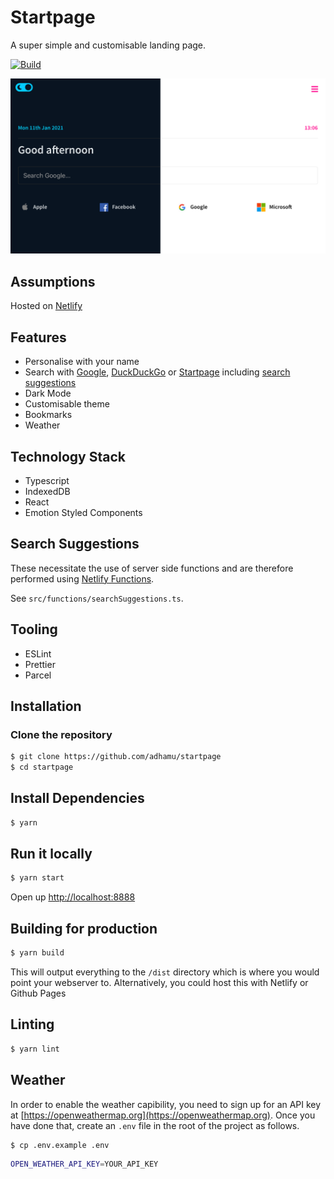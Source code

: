 # Startpage

A super simple and customisable landing page.

[![Build](https://github.com/adhamu/startpage/workflows/CI/badge.svg)](https://github.com/adhamu/startpage/actions)

![startpage](screens/home.png)

## Assumptions

Hosted on [Netlify](https://netlify.com)

## Features

- Personalise with your name
- Search with [Google](https://www.google.co.uk), [DuckDuckGo](https://duckduckgo.com) or [Startpage](https://www.startpage.com) including [search suggestions](#search-suggestions)
- Dark Mode
- Customisable theme
- Bookmarks
- Weather

## Technology Stack

- Typescript
- IndexedDB
- React
- Emotion Styled Components

## Search Suggestions

These necessitate the use of server side functions and are therefore performed using [Netlify Functions](https://www.netlify.com/products/functions/).

See `src/functions/searchSuggestions.ts`.

## Tooling

- ESLint
- Prettier
- Parcel

## Installation

### Clone the repository

```sh
$ git clone https://github.com/adhamu/startpage
$ cd startpage
```

## Install Dependencies

```sh
$ yarn
```

## Run it locally

```sh
$ yarn start
```

Open up [http://localhost:8888](http://localhost:8888)

## Building for production

```sh
$ yarn build
```

This will output everything to the `/dist` directory which is where you would point your webserver to. Alternatively, you could host this with Netlify or Github Pages

## Linting

```sh
$ yarn lint
```

## Weather

In order to enable the weather capibility, you need to sign up for an API key at [https://openweathermap.org](https://openweathermap.org). Once you have done that, create an `.env` file in the root of the project as follows.

```sh
$ cp .env.example .env
```

```sh
OPEN_WEATHER_API_KEY=YOUR_API_KEY
```
